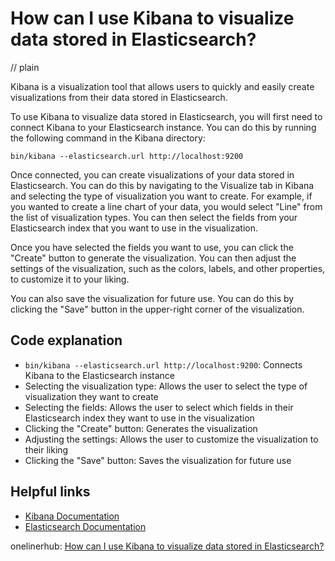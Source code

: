 # How can I use Kibana to visualize data stored in Elasticsearch?
// plain

Kibana is a visualization tool that allows users to quickly and easily create visualizations from their data stored in Elasticsearch.

To use Kibana to visualize data stored in Elasticsearch, you will first need to connect Kibana to your Elasticsearch instance. You can do this by running the following command in the Kibana directory:

```
bin/kibana --elasticsearch.url http://localhost:9200
```

Once connected, you can create visualizations of your data stored in Elasticsearch. You can do this by navigating to the Visualize tab in Kibana and selecting the type of visualization you want to create. For example, if you wanted to create a line chart of your data, you would select "Line" from the list of visualization types. You can then select the fields from your Elasticsearch index that you want to use in the visualization.

Once you have selected the fields you want to use, you can click the "Create" button to generate the visualization. You can then adjust the settings of the visualization, such as the colors, labels, and other properties, to customize it to your liking.

You can also save the visualization for future use. You can do this by clicking the "Save" button in the upper-right corner of the visualization.

## Code explanation


- `bin/kibana --elasticsearch.url http://localhost:9200`: Connects Kibana to the Elasticsearch instance
- Selecting the visualization type: Allows the user to select the type of visualization they want to create
- Selecting the fields: Allows the user to select which fields in their Elasticsearch index they want to use in the visualization
- Clicking the "Create" button: Generates the visualization
- Adjusting the settings: Allows the user to customize the visualization to their liking
- Clicking the "Save" button: Saves the visualization for future use

## Helpful links

- [Kibana Documentation](https://www.elastic.co/guide/en/kibana/current/index.html)
- [Elasticsearch Documentation](https://www.elastic.co/guide/en/elasticsearch/reference/current/index.html)

onelinerhub: [How can I use Kibana to visualize data stored in Elasticsearch?](https://onelinerhub.com/elasticsearch/how-can-i-use-kibana-to-visualize-data-stored-in-elasticsearch)